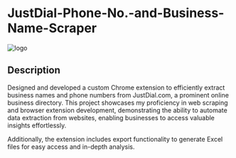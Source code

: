 # JustDial-Phone-No.-and-Business-Name-Scraper

![logo](https://github.com/SauravKumarLal/JustDial-Phone-No.-and-Business-Name-Scraper/assets/94238309/875b9526-d3ee-43c2-ac10-9a3800e4a6af)

## Description

Designed and developed a custom Chrome extension to efficiently extract business names and phone numbers from JustDial.com, a prominent online business directory. This project showcases my proficiency in web scraping and browser extension development, demonstrating the ability to automate data extraction from websites, enabling businesses to access valuable insights effortlessly. 

Additionally, the extension includes export functionality to generate Excel files for easy access and in-depth analysis.